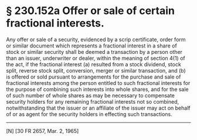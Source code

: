 # § 230.152a   Offer or sale of certain fractional interests.

Any offer or sale of a security, evidenced by a scrip certificate, order form or similar document which represents a fractional interest in a share of stock or similar security shall be deemed a transaction by a person other than an issuer, underwriter or dealer, within the meaning of section 4(1) of the act, if the fractional interest (a) resulted from a stock dividend, stock split, reverse stock split, conversion, merger or similar transaction, and (b) is offered or sold pursuant to arrangements for the purchase and sale of fractional interests among the person entitled to such fractional interests for the purpose of combining such interests into whole shares, and for the sale of such number of whole shares as may be necessary to compensate security holders for any remaining fractional interests not so combined, notwithstanding that the issuer or an affiliate of the issuer may act on behalf of or as agent for the security holders in effecting such transactions. 



---

[N] [30 FR 2657, Mar. 2, 1965] 





